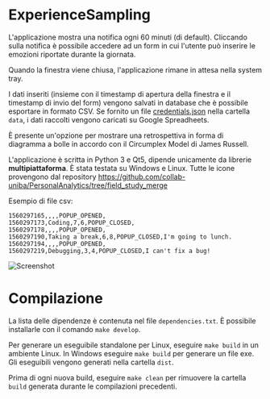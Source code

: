 # ExperienceSampling

L'applicazione mostra una notifica ogni 60 minuti (di default). Cliccando sulla notifica è possibile accedere ad un form in cui l'utente può inserire le emozioni riportate durante la giornata.

Quando la finestra viene chiusa, l'applicazione rimane in attesa nella system tray.

I dati inseriti (insieme con il timestamp di apertura della finestra e il timestamp di invio del form) vengono salvati in database che è possibile esportare in formato CSV. Se fornito un file [credentials.json](https://gspread.readthedocs.io/en/latest/oauth2.html) nella cartella `data`, i dati raccolti vengono caricati su Google Spreadheets.

È presente un'opzione per mostrare una retrospettiva in forma di diagramma a bolle in accordo con il Circumplex Model di James Russell.

L'applicazione è scritta in Python 3 e Qt5, dipende unicamente da librerie **multipiattaforma**. È stata testata su Windows e Linux. Tutte le icone provengono dal repository https://github.com/collab-uniba/PersonalAnalytics/tree/field_study_merge

Esempio di file csv:
```
1560297165,,,,POPUP_OPENED,
1560297173,Coding,7,6,POPUP_CLOSED,
1560297178,,,,POPUP_OPENED,
1560297190,Taking a break,6,8,POPUP_CLOSED,I'm going to lunch.
1560297194,,,,POPUP_OPENED,
1560297219,Debugging,3,4,POPUP_CLOSED,I can't fix a bug!
```

![Screenshot](screenshot.png)

# Compilazione

La lista delle dipendenze è contenuta nel file `dependencies.txt`. È possibile installarle con il comando `make develop`.

Per generare un eseguibile standalone per Linux, eseguire `make build` in un ambiente Linux. In Windows eseguire `make build` per generare un file exe.
Gli eseguibili vengono generati nella cartella `dist`.

Prima di ogni nuova build, eseguire `make clean` per rimuovere la cartella `build` generata durante le compilazioni precedenti.